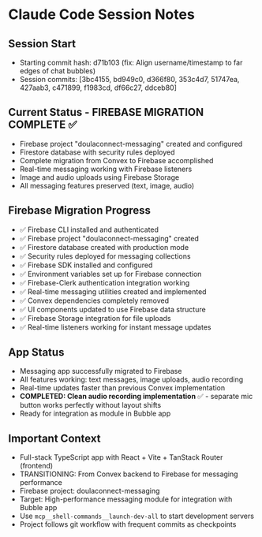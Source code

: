 # Claude Code Session Notes

## Session Start
- Starting commit hash: d71b103 (fix: Align username/timestamp to far edges of chat bubbles)
- Session commits: [3bc4155, bd949c0, d366f80, 353c4d7, 51747ea, 427aab3, c471899, f1983cd, df66c27, ddceb80]

## Current Status - FIREBASE MIGRATION COMPLETE ✅
- Firebase project "doulaconnect-messaging" created and configured
- Firestore database with security rules deployed
- Complete migration from Convex to Firebase accomplished
- Real-time messaging working with Firebase listeners
- Image and audio uploads using Firebase Storage
- All messaging features preserved (text, image, audio)

## Firebase Migration Progress
- ✅ Firebase CLI installed and authenticated
- ✅ Firebase project "doulaconnect-messaging" created
- ✅ Firestore database created with production mode
- ✅ Security rules deployed for messaging collections
- ✅ Firebase SDK installed and configured
- ✅ Environment variables set up for Firebase connection
- ✅ Firebase-Clerk authentication integration working
- ✅ Real-time messaging utilities created and implemented
- ✅ Convex dependencies completely removed
- ✅ UI components updated to use Firebase data structure
- ✅ Firebase Storage integration for file uploads
- ✅ Real-time listeners working for instant message updates

## App Status
- Messaging app successfully migrated to Firebase
- All features working: text messages, image uploads, audio recording
- Real-time updates faster than previous Convex implementation
- **COMPLETED: Clean audio recording implementation** ✅ - separate mic button works perfectly without layout shifts
- Ready for integration as module in Bubble app

## Important Context
- Full-stack TypeScript app with React + Vite + TanStack Router (frontend)
- TRANSITIONING: From Convex backend to Firebase for messaging performance
- Firebase project: doulaconnect-messaging
- Target: High-performance messaging module for integration with Bubble app
- Use `mcp__shell-commands__launch-dev-all` to start development servers
- Project follows git workflow with frequent commits as checkpoints